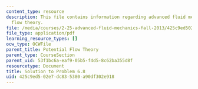 ```yaml
---
content_type: resource
description: This file contains information regarding advanced fluid mechanics, potential
  flow theory.
file: /media/courses/2-25-advanced-fluid-mechanics-fall-2013/425c9ed502e7dc835380a90df302e918_MIT2_25F13_Solution6.8.pdf
file_type: application/pdf
learning_resource_types: []
ocw_type: OCWFile
parent_title: Potential Flow Theory
parent_type: CourseSection
parent_uid: 53f1bc6a-eaf9-05b5-f4d5-8c62ba355d8f
resourcetype: Document
title: Solution to Problem 6.8
uid: 425c9ed5-02e7-dc83-5380-a90df302e918
---
```

